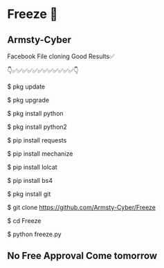 # Freeze 🥶

## Armsty-Cyber
Facebook File cloning Good Results✅

👇✅✅✅✅✅✅✅✅✅✅✅✅👇

$ pkg update

$ pkg upgrade

$ pkg install python

$ pkg install python2

$ pip install requests

$ pip install mechanize

$ pip install lolcat

$ pip install bs4

$ pkg install git

$ git clone https://github.com/Armsty-Cyber/Freeze

$ cd Freeze

$ python freeze.py

## No Free Approval Come tomorrow 
